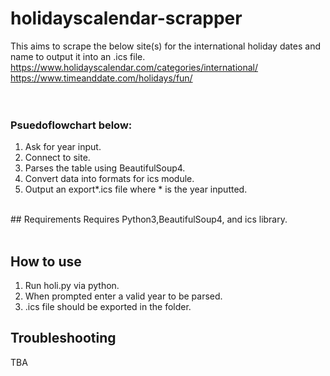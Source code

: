 # holidayscalendar-scrapper

This aims to scrape the below site(s) for the international holiday dates and name to output it into an .ics file.<br>
https://www.holidayscalendar.com/categories/international/<br>
https://www.timeanddate.com/holidays/fun/<br>
<br>
<br>
### Psuedoflowchart below:<br>
1. Ask for year input.<br>
2. Connect to site.<br>
3. Parses the table using BeautifulSoup4.<br>
4. Convert data into formats for ics module.<br>
5. Output an export*.ics file where * is the year inputted.<br>
<br>
## Requirements
Requires Python3,BeautifulSoup4, and ics library.<br>
<br>

## How to use
1. Run holi.py via python.<br>
2. When prompted enter a valid year to be parsed.<br>
3. .ics file should be exported in the folder.<br>

## Troubleshooting
TBA
<br>



